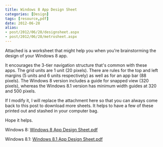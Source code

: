 ```yaml
---
title: Windows 8 App Design Sheet
categories: [Design]
tags: [resource,pdf]
date: 2012-06-28
alias:
- post/2012/06/28/designsheet.aspx
- post/2012/06/28/metrosheet.aspx
---
```


Attached is a worksheet that might help you when you&#39;re brainstorming the design of your Windows 8 app.

It encourages the 3-tier navigation structure that&#39;s common with these apps. The grid units are 1 unit (20 pixels). There are rules for the top and left margins (5 units and 6 units respectively) as well as for an app bar (88 pixels). The Windows 8 version includes a guide for snapped view (320 pixels), whereas the Windows 8.1 version has minimum width guides at 320 and 500 pixels.

If I modify it, I will replace the attachment here so that you can always come back to this post to download more sheets. It helps to have a few of these printed out and stashed in your computer bag.

Hope it helps.

Windows 8: [Windows 8 App Design Sheet.pdf](/bcms-media/Files/Download?id=4885396f-5396-42c2-a67e-a35300380a7d)

Windows 8.1: [Windows 8.1 App Design Sheet.pdf](/bcms-media/Files/Download?id=3dda833c-7285-4da3-bc49-a35300380a99)